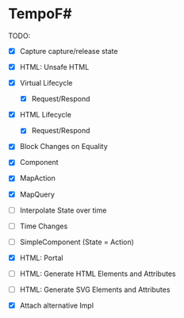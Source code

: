 # TempoF#

TODO:
- [x] Capture capture/release state
- [x] HTML: Unsafe HTML

- [x] Virtual Lifecycle
    - [x] Request/Respond
- [x] HTML Lifecycle
    - [x] Request/Respond
- [x] Block Changes on Equality
- [x] Component

- [x] MapAction
- [x] MapQuery
- [ ] Interpolate State over time
- [ ] Time Changes
- [ ] SimpleComponent (State = Action)

- [x] HTML: Portal
- [ ] HTML: Generate HTML Elements and Attributes
- [ ] HTML: Generate SVG Elements and Attributes

- [x] Attach alternative Impl
